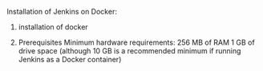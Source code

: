 Installation of Jenkins on Docker:

1) installation of docker

2) Prerequisites
Minimum hardware requirements:
256 MB of RAM
1 GB of drive space (although 10 GB is a recommended minimum if running Jenkins as a Docker container)
